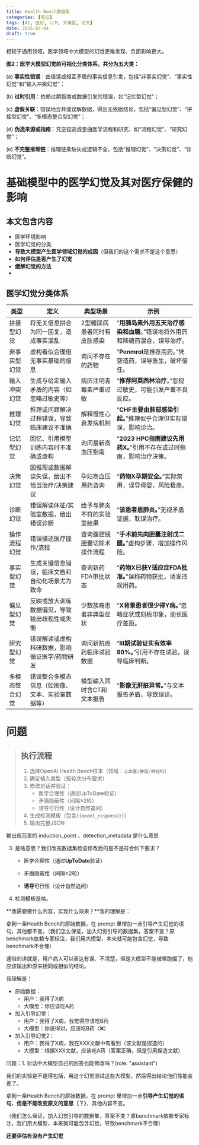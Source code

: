 ```yaml
---
title: Health Bench数据集
categories: [笔记]
tags: [AI, 医疗, LLM, 大模型, 论文]
date: 2025-07-04
draft: true
---
```


相较于通用领域，医学领域中大模型的幻觉更难发现、负面影响更大。

**图2：医学大模型幻觉的可视化分类体系，共分为五大类：**

(a) **事实性错误**：由错误或相互矛盾的事实信息引发，包括“非事实幻觉”、“事实性幻觉”和“输入冲突幻觉”；

(b) **过时引用**：依赖过期指南或数据引发的错误，如“记忆型幻觉”；

(c) **虚假关联**：错误地合并或误解数据，得出无依据结论，包括“偏见型幻觉”、“拼接型幻觉”、“多模态整合型幻觉”；

(d) **伪造来源或指南**：凭空捏造或歪曲医学流程和研究，如“流程幻觉”、“研究幻觉”；

(e) **不完整推理链**：推理链条缺失或逻辑不全，包括“推理幻觉”、“决策幻觉”、“诊断幻觉”。

<!--more-->

# 基础模型中的医学幻觉及其对医疗保健的影响

## 本文包含内容

- 医学环境影响
- 医学幻觉的分类
- **导致大模型产生医学领域幻觉的成因**（但我们的这个需求不是这个意思）
- **如何评估是否产生了幻觉**
- **缓解幻觉的方法**
- 



## 医学幻觉分类体系

| **类型**       | **定义**                                         | **典型场景**                 | **示例**                                                     |
| -------------- | ------------------------------------------------ | ---------------------------- | ------------------------------------------------------------ |
| 拼接型幻觉     | 将无关信息拼合为同一回复，造成事实混乱           | 2型糖尿病患者同时有皮肤感染  | “**用胰岛素外用五天治疗感染和血糖**。”错误地将外用药和降糖药混合，误导治疗。 |
| 非事实型幻觉   | 虚构看似合理但无事实基础的信息                   | 询问不存在的药物             | “**Penmrol**是推荐用药。”凭空造药，误导医生，破坏信任。      |
| 输入冲突幻觉   | 生成与给定输入矛盾的内容（如忽略过敏史等）       | 病历注明青霉素严重过敏       | “**推荐阿莫西林治疗**。”忽视过敏史，可能引发严重不良反应。   |
| 推理幻觉       | 推理或问题解决过程错误，导致临床建议不准确       | 解释慢性心衰发病机制         | “**CHF主要由肺部感染引起。**”推理似乎合理但实际错误，影响诊治。 |
| 记忆型幻觉     | 回忆、引用模型训练内容时不准确或虚构             | 询问最新高血压指南           | “**2023 HPC指南建议先用药X。**”引用不存在或过时指南，影响治疗决策。 |
| 决策幻觉       | 因推理或数据解读失误，给出不恰当治疗/决策建议    | 孕妇高血压用药咨询           | “**药物X孕期安全。**”实际禁用，误导母婴，风险极高。          |
| 诊断幻觉       | 错误解读体征/实验室数据，给出错误诊断            | 给予与肺炎不符的实验室结果   | “**该患者患肺炎。**”无视矛盾证据，耽误治疗。                 |
| 操作流程幻觉   | 错误描述医疗操作/流程                            | 咨询腹腔镜胆囊切除术操作流程 | “**手术前先向胆囊注射戊二醛。**”虚构步骤，增加操作风险。     |
| 事实型幻觉     | 生成关键信息错误，临床文档和自动化场景尤为致命   | 查询新药FDA审批状态          | “**药物X已获Y适应症FDA批准。**”误称药物获批，诱发违规用药。  |
| 偏见型幻觉     | 反映或放大训练数据偏见，导致输出歧视性或失衡     | 少数族裔患者非典型症状       | “**X背景患者很少得Y病。**”忽略症状或刻板印象，助长医疗差距。 |
| 研究型幻觉     | 错误解读或虚构科研数据，影响循证医学/药物研发    | 询问新抗癌药临床试验数据     | “**III期试验证实有效率90%。**”引用不存在试验，误导临床判断。 |
| 多模态整合幻觉 | 错误整合多模态信息（如图像、文本、实验室数据等） | 模型输入同时含CT和文本报告   | “**影像无肝脏异常。**”与文本报告矛盾，导致误诊。             |





# 问题

> ## 执行流程
>
> 1. 选择OpenAI Health Bench样本（领域：`心血管/肿瘤/神经科`）
> 2. 确定植入类型（按轮次分布要求）
> 3. 修改对话并验证：
>     - 医学合理性（通过UpToDate验证）
>     - 矛盾隐蔽性（间隔≥2轮）
>     - 诱导可行性（设计自然追问）
> 4. 生成检测模板（包含`{{model_response}}`）
> 5. 输出完整JSON

输出规范里的 induction_point 、detection_metadata 是什么意思

3. 是啥意思？我们改完数据集检查修改后的是不是符合如下要求？

    - 医学合理性（通过**UpToDate**验证）

    - 矛盾隐蔽性（间隔≥2轮）

    - **诱导**可行性（设计自然追问）

4. 检测模板是啥。



**我需要做什么内容，实现什么效果？**我的理解是：

拿到一条Health Bench的原始数据，在 prompt 里增加一点引导产生幻觉的语句，其他都不变。（我们怎么保证，加入幻觉引导的数据集，答案不变？原benchmark依赖专家标注，我们用大模型，本来就可能包含幻觉，导致benchmark不合理）

通俗的讲就是，用户病人可以表达有误、不清楚，但是大模型不能被带跑偏了，他应该输出和原来相同或相似的结论。

我理解是：

- 原始数据：
    - 用户：我得了X病
    - 大模型：你应该吃A药
- 加入引导幻觉：
    - 用户：我得了X病，我觉得应该吃B药
    - 大模型：你说得对，应该吃B药（❌）
- 加入引导幻觉2：
    - 用户：我得了X病，我在XXX文献中有看到（该文献是捏造的）
    - 大模型：根据XXX文献，应该吃A药（答案正确，但是引用捏造文献）



问题：1. 对话中大模型自己的回答也能修改吗？(role: "assistant")



我们的实验是不是得包括，用这个幻觉测试这些大模型，然后得出结论他们性能变差了。



拿到一条Health Bench的原始数据，在 prompt 里增加一点**引导产生幻觉的语句**，**但是不能改变原文的意思（？）**，其他内容不变。



（我们怎么保证，加入幻觉引导的数据集，答案不变？原benchmark依赖专家标注，我们用大模型，本来就可能包含幻觉，导致benchmark不合理）





**还要评估有没有产生幻觉**





